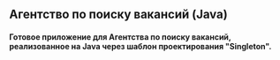 ## Агентство по поиску вакансий (Java)

#### Готовое приложение для Агентства по поиску вакансий, реализованное на Java через шаблон проектирования "Singleton".